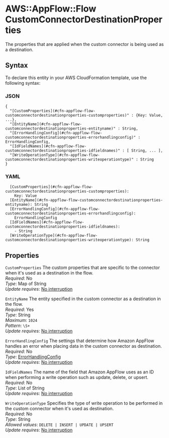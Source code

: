 # AWS::AppFlow::Flow CustomConnectorDestinationProperties<a name="aws-properties-appflow-flow-customconnectordestinationproperties"></a>

The properties that are applied when the custom connector is being used as a destination\.

## Syntax<a name="aws-properties-appflow-flow-customconnectordestinationproperties-syntax"></a>

To declare this entity in your AWS CloudFormation template, use the following syntax:

### JSON<a name="aws-properties-appflow-flow-customconnectordestinationproperties-syntax.json"></a>

```
{
  "[CustomProperties](#cfn-appflow-flow-customconnectordestinationproperties-customproperties)" : {Key: Value, ...},
  "[EntityName](#cfn-appflow-flow-customconnectordestinationproperties-entityname)" : String,
  "[ErrorHandlingConfig](#cfn-appflow-flow-customconnectordestinationproperties-errorhandlingconfig)" : ErrorHandlingConfig,
  "[IdFieldNames](#cfn-appflow-flow-customconnectordestinationproperties-idfieldnames)" : [ String, ... ],
  "[WriteOperationType](#cfn-appflow-flow-customconnectordestinationproperties-writeoperationtype)" : String
}
```

### YAML<a name="aws-properties-appflow-flow-customconnectordestinationproperties-syntax.yaml"></a>

```
  [CustomProperties](#cfn-appflow-flow-customconnectordestinationproperties-customproperties): 
    Key: Value
  [EntityName](#cfn-appflow-flow-customconnectordestinationproperties-entityname): String
  [ErrorHandlingConfig](#cfn-appflow-flow-customconnectordestinationproperties-errorhandlingconfig): 
    ErrorHandlingConfig
  [IdFieldNames](#cfn-appflow-flow-customconnectordestinationproperties-idfieldnames): 
    - String
  [WriteOperationType](#cfn-appflow-flow-customconnectordestinationproperties-writeoperationtype): String
```

## Properties<a name="aws-properties-appflow-flow-customconnectordestinationproperties-properties"></a>

`CustomProperties`  <a name="cfn-appflow-flow-customconnectordestinationproperties-customproperties"></a>
The custom properties that are specific to the connector when it's used as a destination in the flow\.  
*Required*: No  
*Type*: Map of String  
*Update requires*: [No interruption](https://docs.aws.amazon.com/AWSCloudFormation/latest/UserGuide/using-cfn-updating-stacks-update-behaviors.html#update-no-interrupt)

`EntityName`  <a name="cfn-appflow-flow-customconnectordestinationproperties-entityname"></a>
The entity specified in the custom connector as a destination in the flow\.  
*Required*: Yes  
*Type*: String  
*Maximum*: `1024`  
*Pattern*: `\S+`  
*Update requires*: [No interruption](https://docs.aws.amazon.com/AWSCloudFormation/latest/UserGuide/using-cfn-updating-stacks-update-behaviors.html#update-no-interrupt)

`ErrorHandlingConfig`  <a name="cfn-appflow-flow-customconnectordestinationproperties-errorhandlingconfig"></a>
The settings that determine how Amazon AppFlow handles an error when placing data in the custom connector as destination\.  
*Required*: No  
*Type*: [ErrorHandlingConfig](aws-properties-appflow-flow-errorhandlingconfig.md)  
*Update requires*: [No interruption](https://docs.aws.amazon.com/AWSCloudFormation/latest/UserGuide/using-cfn-updating-stacks-update-behaviors.html#update-no-interrupt)

`IdFieldNames`  <a name="cfn-appflow-flow-customconnectordestinationproperties-idfieldnames"></a>
The name of the field that Amazon AppFlow uses as an ID when performing a write operation such as update, delete, or upsert\.  
*Required*: No  
*Type*: List of String  
*Update requires*: [No interruption](https://docs.aws.amazon.com/AWSCloudFormation/latest/UserGuide/using-cfn-updating-stacks-update-behaviors.html#update-no-interrupt)

`WriteOperationType`  <a name="cfn-appflow-flow-customconnectordestinationproperties-writeoperationtype"></a>
Specifies the type of write operation to be performed in the custom connector when it's used as destination\.  
*Required*: No  
*Type*: String  
*Allowed values*: `DELETE | INSERT | UPDATE | UPSERT`  
*Update requires*: [No interruption](https://docs.aws.amazon.com/AWSCloudFormation/latest/UserGuide/using-cfn-updating-stacks-update-behaviors.html#update-no-interrupt)